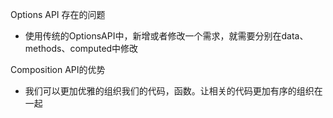 Options API 存在的问题
- 使用传统的OptionsAPI中，新增或者修改一个需求，就需要分别在data、methods、computed中修改

Composition API的优势
- 我们可以更加优雅的组织我们的代码，函数。让相关的代码更加有序的组织在一起
